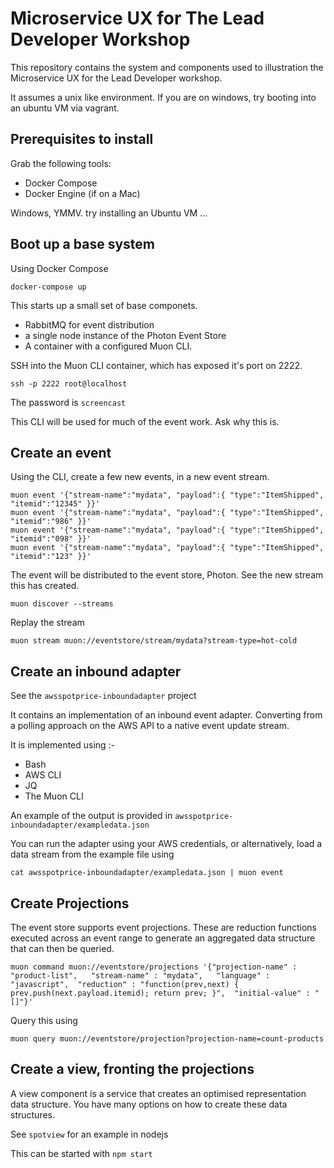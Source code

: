 # Microservice UX for The Lead Developer Workshop

This repository contains the system and components used to illustration the Microservice UX for the Lead Developer workshop.

It assumes a unix like environment. If you are on windows, try booting into an ubuntu VM via vagrant.

## Prerequisites to install

Grab the following tools:
* Docker Compose
* Docker Engine (if on a Mac)

Windows, YMMV. try installing an Ubuntu VM ...

## Boot up a base system

Using Docker Compose

```
docker-compose up
```

This starts up a small set of base componets. 
 * RabbitMQ for event distribution
 * a single node instance of the Photon Event Store
 * A container with a configured Muon CLI.

SSH into the Muon CLI container, which has exposed it's port on 2222.

```
ssh -p 2222 root@localhost
```

The password is ```screencast```


This CLI will be used for much of the event work. Ask why this is.


## Create an event

Using the CLI, create a few new events, in a new event stream.

```
muon event '{"stream-name":"mydata", "payload":{ "type":"ItemShipped", "itemid":"12345" }}'
muon event '{"stream-name":"mydata", "payload":{ "type":"ItemShipped", "itemid":"986" }}'
muon event '{"stream-name":"mydata", "payload":{ "type":"ItemShipped", "itemid":"098" }}'
muon event '{"stream-name":"mydata", "payload":{ "type":"ItemShipped", "itemid":"123" }}'

```

The event will be distributed to the event store, Photon. See the new stream this has created.

```
muon discover --streams
```

Replay the stream

```
muon stream muon://eventstore/stream/mydata?stream-type=hot-cold
```

## Create an inbound adapter

See the ```awsspotprice-inboundadapter``` project

It contains an implementation of an inbound event adapter. Converting from a polling approach on the AWS API to a native event update stream.

It is implemented using :-
 * Bash
 * AWS CLI
 * JQ
 * The Muon CLI

An example of the output is provided in ```awsspotprice-inboundadapter/exampledata.json```

You can run the adapter using your AWS credentials, or alternatively, load a data stream from the example file using

```
cat awsspotprice-inboundadapter/exampledata.json | muon event
```


## Create Projections

The event store supports event projections. These are reduction functions executed across an event range to generate an aggregated data structure that can then be queried.

```
muon command muon://eventstore/projections '{"projection-name" : "product-list",   "stream-name" : "mydata",   "language" : "javascript",  "reduction" : "function(prev,next) { prev.push(next.payload.itemid); return prev; }",  "initial-value" : "[]"}'
```

Query this using 

```
muon query muon://eventstore/projection?projection-name=count-products
```

## Create a view, fronting the projections

A view component is a service that creates an optimised representation data structure. You have many options on how to create these data structures.

See ```spotview``` for an example in nodejs

This can be started with ```npm start```

